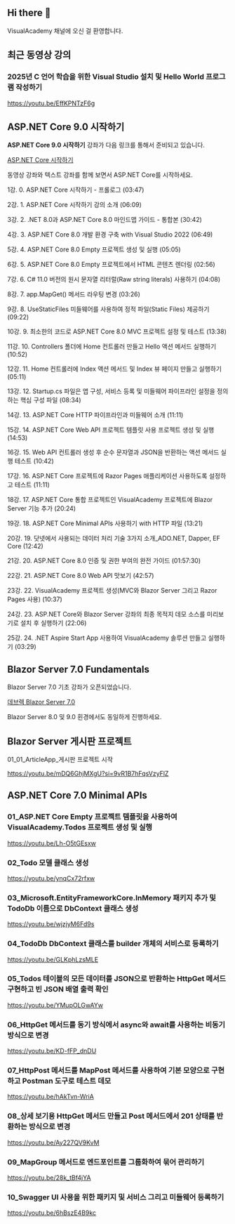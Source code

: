 ## Hi there 👋

VisualAcademy 채널에 오신 걸 환영합니다.

## 최근 동영상 강의

### 2025년 C 언어 학습을 위한 Visual Studio 설치 및 Hello World 프로그램 작성하기

https://youtu.be/EffKPNTzF6g

## ASP.NET Core 9.0 시작하기 

**ASP.NET Core 9.0 시작하기** 강좌가 다음 링크를 통해서 준비되고 있습니다.

[ASP.NET Core 시작하기](http://www.devlec.com/?_pageVariable=courseDetail&code=PT001TB4368&method=S&relation=PT001TB4368_ASPNETCORE9)

동영상 강좌와 텍스트 강좌를 함께 보면서 ASP.NET Core를 시작하세요.

  1강.   0. ASP.NET Core 시작하기 - 프롤로그 (03:47)
  
  2강.   1. ASP.NET Core 시작하기 강의 소개 (06:09)
  
  3강.   2. .NET 8.0과 ASP.NET Core 8.0 마인드맵 가이드 - 통합본 (30:42)
  
  4강.   3. ASP.NET Core 8.0 개발 환경 구축 with Visual Studio 2022 (06:49)
  
  5강.   4. ASP.NET Core 8.0 Empty 프로젝트 생성 및 실행 (05:05)
  
  6강.   5. ASP.NET Core 8.0 Empty 프로젝트에서 HTML 콘텐츠 렌더링 (02:56)
  
  7강.   6. C# 11.0 버전의 원시 문자열 리터럴(Raw string literals) 사용하기 (04:08)
  
  8강.   7. app.MapGet() 메서드 라우팅 변경 (03:26)
  
  9강.   8. UseStaticFiles 미들웨어를 사용하여 정적 파일(Static Files) 제공하기 (09:22)
  
  10강.   9. 최소한의 코드로 ASP.NET Core 8.0 MVC 프로젝트 설정 및 테스트 (13:38)
  
  11강.   10. Controllers 폴더에 Home 컨트롤러 만들고 Hello 액션 메서드 실행하기 (10:52)
  
  12강.   11. Home 컨트롤러에 Index 액션 메서드 및 Index 뷰 페이지 만들고 실행하기 (05:11)
  
  13강.   12. Startup.cs 파일은 앱 구성, 서비스 등록 및 미들웨어 파이프라인 설정을 정의하는 핵심 구성 파일 (08:34)
  
  14강.   13. ASP.NET Core HTTP 파이프라인과 미들웨어 소개 (11:11)
  
  15강.   14. ASP.NET Core Web API 프로젝트 템플릿 사용 프로젝트 생성 및 실행 (14:53)
  
  16강.   15. Web API 컨트롤러 생성 후 순수 문자열과 JSON을 반환하는 액션 메서드 실행 테스트 (10:42)
  
  17강.   16. ASP.NET Core 프로젝트에 Razor Pages 애플리케이션 사용하도록 설정하고 테스트 (11:11)
  
  18강.   17. ASP.NET Core 통합 프로젝트인 VisualAcademy 프로젝트에 Blazor Server 기능 추가 (20:24)
  
  19강.   18. ASP.NET Core Minimal APIs 사용하기 with HTTP 파일 (13:21)
  
  20강.   19. 닷넷에서 사용되는 데이터 처리 기술 3가지 소개_ADO.NET, Dapper, EF Core (12:42)
  
  21강.   20. ASP.NET Core 8.0 인증 및 권한 부여의 완전 가이드 (01:57:30)
  
  22강.   21. ASP.NET Core 8.0 Web API 맛보기 (42:57)
  
  23강.   22. VisualAcademy 프로젝트 생성(MVC와 Blazor Server 그리고 Razor Pages 사용) (10:37)
  
  24강.   23. ASP.NET Core와 Blazor Server 강좌의 최종 목적지 데모 소스를 미리보기로 설치 후 실행하기 (22:06)
  
  25강.   24. .NET Aspire Start App 사용하여 VisualAcademy 솔루션 만들고 실행하기 (03:29)


## Blazor Server 7.0 Fundamentals 

Blazor Server 7.0 기초 강좌가 오픈되었습니다.

[데브렉 Blazor Server 7.0](http://www.devlec.com/?_pageVariable=strdown_v4&code=PT001TB4349&method=S&relation=PT001TB4349_BlazorServer)

Blazor Server 8.0 및 9.0 횐경에서도 동일하게 진행하세요.

## Blazor Server 게시판 프로젝트 

01_01_ArticleApp_게시판 프로젝트 시작

https://youtu.be/mDQ6GhjMXgU?si=9vR1B7hFqsVzyFlZ

## ASP.NET Core 7.0 Minimal APIs

### 01_ASP.NET Core Empty 프로젝트 템플릿을 사용하여 VisualAcademy.Todos 프로젝트 생성 및 실행

https://youtu.be/Lh-O5tGEsxw

### 02_Todo 모델 클래스 생성

https://youtu.be/ynqCx72rfxw

### 03_Microsoft.EntityFrameworkCore.InMemory 패키지 추가 및 TodoDb 이름으로 DbContext 클래스 생성

https://youtu.be/wjzjyM6Fd9s

### 04_TodoDb DbContext 클래스를 builder 개체의 서비스로 등록하기

https://youtu.be/GLKphLzsMLE

### 05_Todos 테이블의 모든 데이터를 JSON으로 반환하는 HttpGet 메서드 구현하고 빈 JSON 배열 출력 확인

https://youtu.be/YMupOLGwAYw

### 06_HttpGet 메서드를 동기 방식에서 async와 await를 사용하는 비동기 방식으로 변경

https://youtu.be/KD-fFP_dnDU

### 07_HttpPost 메서드를 MapPost 메서드를 사용하여 기본 모양으로 구현하고 Postman 도구로 테스트 데모

https://youtu.be/hAkTvn-WriA

### 08_상세 보기용 HttpGet 메서드 만들고 Post 메서드에서 201 상태를 반환하는 방식으로 변경

https://youtu.be/Ay227QV9KvM

### 09_MapGroup 메서드로 엔드포인트를 그룹화하여 묶어 관리하기

https://youtu.be/28k_tBf4jYA

### 10_Swagger UI 사용을 위한 패키지 및 서비스 그리고 미들웨어 등록하기

https://youtu.be/6hBszE4B9kc
